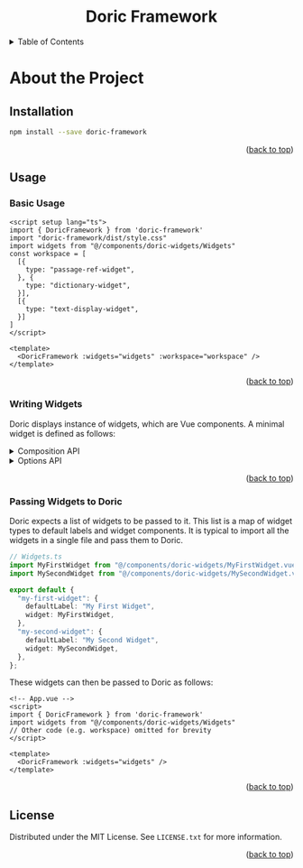 <a name="readme-top"></a>
<h1 align="center">Doric Framework</h3>

<!-- TABLE OF CONTENTS -->
<details>
  <summary>Table of Contents</summary>
  <ol>
    <li>
        <a href="#about-the-project">About the Project</a>
        <ol>
            <li><a href="#installation">Installation</a></li>
        </ol>
    </li>
    <li>
        <a href="#usage">Usage</a>
        <ol>
            <li><a href="#basic-usage">Basic Usage</a></li>
            <li><a href="#writing-widgets">Writing Widgets</a></li>
            <li><a href="#passing-widgets-to-doric">Passing Widgets to Doric</a></li>
        </ol>
    </li>
  </ol>
</details>

# About the Project

## Installation

```sh
npm install --save doric-framework
```

<p align="right">(<a href="#readme-top">back to top</a>)</p>


<!-- USAGE EXAMPLES -->
## Usage

### Basic Usage

```vue
<script setup lang="ts">
import { DoricFramework } from 'doric-framework'
import "doric-framework/dist/style.css"
import widgets from "@/components/doric-widgets/Widgets"
const workspace = [
  [{
    type: "passage-ref-widget",
  }, {
    type: "dictionary-widget",
  }],
  [{
    type: "text-display-widget",
  }]
]
</script>

<template>
  <DoricFramework :widgets="widgets" :workspace="workspace" />
</template>
```

<p align="right">(<a href="#readme-top">back to top</a>)</p>


### Writing Widgets

Doric displays instance of widgets, which are Vue components. A minimal widget is defined as follows:

<details>
<summary>Composition API</summary>

```vue
<script setup>
const props = defineProps({
  useDoricOutput: Function,
  useDoricInput: Function,
})
const setOsisRef = props.useDoricOutput("osisRef");
const osisRef = props.useDoricInput("osisRef");
</script>

<template>
  <div>
    <input type="text" v-model="osisRef.value" />
    <button @click="setOsisRef(osisRef)">Set osisRef</button>
  </div>
</template>
```

</details>

<details>
<summary>Options API</summary>

```vue
<template>
  <div>
    <input type="text" v-model="osisRef.value" />
    <button @click="setOsisRef(osisRef)">Set osisRef</button>
  </div>
</template>
  
<script>
export default {
    props: ['useDoricOutput', 'useDoricInput'],
    data() {
        return {
            osisRef: this.useDoricInput("osisRef");
        }
    },
    created() {
        // Define input methods
        this.setOsisRef = this.useDoricOutput("osisRef");
    },
}
</script>  
```

</details>

<p align="right">(<a href="#readme-top">back to top</a>)</p>


### Passing Widgets to Doric

Doric expects a list of widgets to be passed to it. This list is a map of widget types to default labels and widget components. It is typical to import all the widgets in a single file and pass them to Doric.

```ts
// Widgets.ts
import MyFirstWidget from "@/components/doric-widgets/MyFirstWidget.vue";
import MySecondWidget from "@/components/doric-widgets/MySecondWidget.vue";

export default {
  "my-first-widget": { 
    defaultLabel: "My First Widget",
    widget: MyFirstWidget,
  },
  "my-second-widget": { 
    defaultLabel: "My Second Widget",
    widget: MySecondWidget,
  },
};
```

These widgets can then be passed to Doric as follows:

```vue
<!-- App.vue -->
<script> 
import { DoricFramework } from 'doric-framework'
import widgets from "@/components/doric-widgets/Widgets"
// Other code (e.g. workspace) omitted for brevity
</script>

<template>
  <DoricFramework :widgets="widgets" />
</template>
```

<p align="right">(<a href="#readme-top">back to top</a>)</p>


## License

Distributed under the MIT License. See `LICENSE.txt` for more information.

<p align="right">(<a href="#readme-top">back to top</a>)</p>

